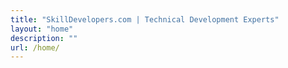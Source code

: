 ```yaml
---
title: "SkillDevelopers.com | Technical Development Experts"
layout: "home"
description: ""
url: /home/
---
```


